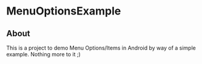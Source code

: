 # MenuOptionsExample

## About
This is a project to demo Menu Options/Items in Android by way of a simple example. Nothing more to it ;)